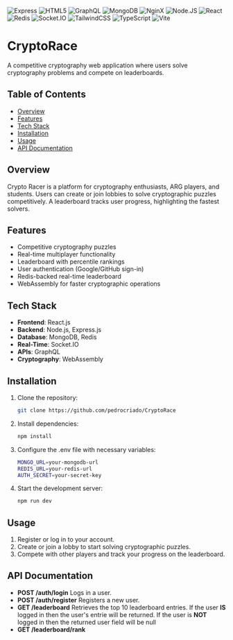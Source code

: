 ![Express](https://img.shields.io/badge/-Express-373737?style=for-the-badge&logo=Express&logoColor=white)
![HTML5](https://img.shields.io/badge/html5-%23E34F26.svg?style=for-the-badge&logo=html5&logoColor=white)
![GraphQL](https://img.shields.io/badge/GraphQl-E10098?style=for-the-badge&logo=graphql&logoColor=white)
![MongoDB](https://img.shields.io/badge/-MongoDB-13aa52?style=for-the-badge&logo=mongodb&logoColor=white)
![NginX](https://img.shields.io/badge/Nginx-009639?logo=nginx&logoColor=white&style=for-the-badge)
![Node.JS](https://img.shields.io/badge/Node%20js-339933?style=for-the-badge&logo=nodedotjs&logoColor=white)
![React](https://img.shields.io/badge/React-20232A?style=for-the-badge&logo=react&logoColor=61DAFB)
![Redis](https://img.shields.io/badge/Redis-DC382D?style=for-the-badge&logo=redis&logoColor=white)
![Socket.IO](https://img.shields.io/badge/Socket.io-010101?&style=for-the-badge&logo=Socket.io&logoColor=white)
![TailwindCSS](https://img.shields.io/badge/Tailwind_CSS-grey?style=for-the-badge&logo=tailwind-css&logoColor=38B2AC)
![TypeScript](https://img.shields.io/badge/typescript-%23007ACC.svg?style=for-the-badge&logo=typescript&logoColor=white)
![Vite](https://img.shields.io/badge/Vite-646CFF?style=for-the-badge&logo=Vite&logoColor=white)


# CryptoRace

A competitive cryptography web application where users solve cryptography problems and compete on leaderboards.

## Table of Contents
- [Overview](#overview)
- [Features](#features)
- [Tech Stack](#tech-stack)
- [Installation](#installation)
- [Usage](#usage)
- [API Documentation](#api-documentation)

## Overview
Crypto Racer is a platform for cryptography enthusiasts, ARG players, and students. Users can create or join lobbies to solve cryptographic puzzles competitively. A leaderboard tracks user progress, highlighting the fastest solvers.

## Features
- Competitive cryptography puzzles
- Real-time multiplayer functionality
- Leaderboard with percentile rankings
- User authentication (Google/GitHub sign-in)
- Redis-backed real-time leaderboard
- WebAssembly for faster cryptographic operations

## Tech Stack
- **Frontend**: React.js
- **Backend**: Node.js, Express.js
- **Database**: MongoDB, Redis
- **Real-Time**: Socket.IO
- **APIs**: GraphQL
- **Cryptography**: WebAssembly

## Installation
1. Clone the repository:
   ```bash
   git clone https://github.com/pedrocriado/CryptoRace
2. Install dependencies:
    ```bash
    npm install
3. Configure the .env file with necessary variables:
    ```bash
    MONGO_URL=your-mongodb-url
    REDIS_URL=your-redis-url
    AUTH_SECRET=your-secret-key
4. Start the development server:
    ```bash
    npm run dev

## Usage
1. Register or log in to your account.
2. Create or join a lobby to start solving cryptographic puzzles.
3. Compete with other players and track your progress on the leaderboard.

## API Documentation
- **POST /auth/login**
  Logs in a user.
- **POST /auth/register**
  Registers a new user.
- **GET /leaderboard**
  Retrieves the top 10 leaderboard entries. If the user **IS** logged in then the user's entrie will be returned. If the user is **NOT** logged in then the returned user field will be null
- **GET /leaderboard/rank**

